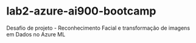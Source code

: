 # lab2-azure-ai900-bootcamp
Desafio de projeto -  Reconhecimento Facial e transformação de imagens em Dados no Azure ML
